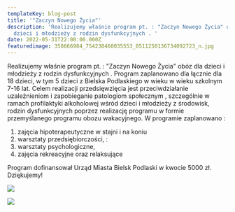 ```yaml
---
templateKey: blog-post
title: '"Zaczyn Nowego Życia"'
description: 'Realizujemy właśnie program pt. : "Zaczyn Nowego Życia" obóz dla
  dzieci i młodzieży z rodzin dysfunkcyjnych . '
date: 2022-05-31T22:00:00.000Z
featuredimage: 358666984_754238460035553_8511250136734092723_n.jpg
---
```

Realizujemy właśnie program pt. : "Zaczyn Nowego Życia" obóz dla dzieci i młodzieży z rodzin dysfunkcyjnych . Program zaplanowano dla łącznie dla 18 dzieci, w tym 5 dzieci z Bielska Podlaskiego w wieku w wieku szkolnym 7-16 lat. Celem realizacji przedsięwzięcia jest  przeciwdziałanie uzależnieniom i zapobieganie patologiom społecznym , szczególnie w ramach  profilaktyki alkoholowej wśród dzieci i młodzieży z środowisk, rodzin dysfunkcyjnych  poprzez realizację programu  w formie przemyślanego programu obozu wakacyjnego. 
W programie zaplanowano :

1. zajęcia hipoterapeutyczne w stajni i na koniu 
2. warsztaty przedsiębiorczości,   : 
3. warsztaty psychologiczne,  
4. zajęcia rekreacyjne  oraz relaksujące 

Program dofinansował Urząd Miasta Bielsk Podlaski w kwocie 5000 zł. Dziękujemy!

![](358666984_754238460035553_8511250136734092723_n.jpg)

![](358666984_754238460035553_8511250136734092723_n.jpg)